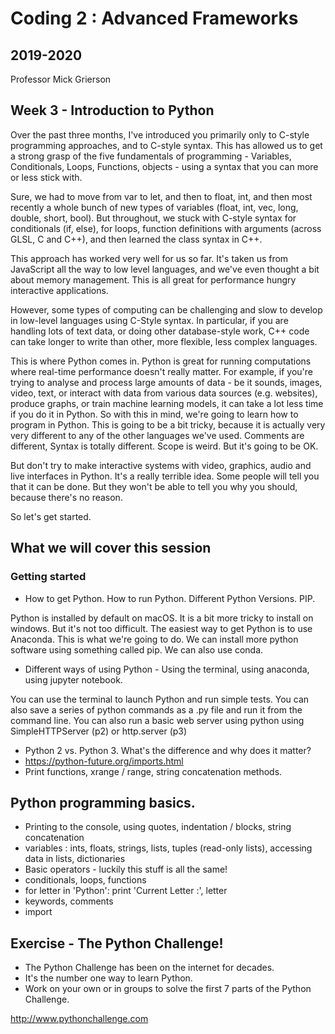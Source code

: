 # Coding 2 : Advanced Frameworks

## 2019-2020

Professor Mick Grierson

## Week 3 - Introduction to Python

Over the past three months, I've introduced you primarily only to C-style programming approaches, and to C-style syntax. This has allowed us to get a strong grasp of the five fundamentals of programming - Variables, Conditionals, Loops, Functions, objects - using a syntax that you can more or less stick with.

Sure, we had to move from var to let, and then to float, int, and then most recently a whole bunch of new types of variables (float, int, vec, long, double, short, bool). But throughout, we stuck with C-style syntax for conditionals (if, else), for loops, function definitions with arguments (across GLSL, C and C++), and then learned the class syntax in C++.

This approach has worked very well for us so far. It's taken us from JavaScript all the way to low level languages, and we've even thought a bit about memory management. This is all great for performance hungry interactive applications.

However, some types of computing can be challenging and slow to develop in low-level languages using C-Style syntax. In particular, if you are handling lots of text data, or doing other database-style work, C++ code can take longer to write than other, more flexible, less complex languages.

This is where Python comes in. Python is great for running computations where real-time performance doesn't really matter. For example, if you're trying to analyse and process large amounts of data - be it sounds, images, video, text, or interact with data from various data sources (e.g. websites), produce graphs, or train machine learning models, it can take a lot less time if you do it in Python. So with this in mind, we're going to learn how to program in Python. This is going to be a bit tricky, because it is actually very very different to any of the other languages we've used. Comments are different, Syntax is totally different. Scope is weird. But it's going to be OK.

But don't try to make interactive systems with video, graphics, audio and live interfaces in Python. It's a really terrible idea. Some people will tell you that it can be done. But they won't be able to tell you why you should, because there's no reason.

So let's get started.

## What we will cover this session

### Getting started
- How to get Python. How to run Python. Different Python Versions. PIP.

Python is installed by default on macOS. It is a bit more tricky to install on windows. But it's not too difficult. The easiest way to get Python is to use Anaconda. This is what we're going to do. We can install more python software using something called pip. We can also use conda.

- Different ways of using Python - Using the terminal, using anaconda, using jupyter notebook.

You can use the terminal to launch Python and run simple tests. You can also save a series of python commands as a .py file and run it from the command line. You can also run a basic web server using python using SimpleHTTPServer (p2) or http.server (p3)

- Python 2 vs. Python 3. What's the difference and why does it matter?
- https://python-future.org/imports.html
- Print functions, xrange / range, string concatenation methods.

## Python programming basics.
* Printing to the console, using quotes, indentation / blocks, string concatenation
* variables : ints, floats, strings, lists, tuples (read-only lists), accessing data in lists, dictionaries
* Basic operators - luckily this stuff is all the same!
* conditionals, loops, functions
* for letter in 'Python': print 'Current Letter :', letter
* keywords, comments
* import

## Exercise - The Python Challenge!

- The Python Challenge has been on the internet for decades.
- It's the number one way to learn Python.
- Work on your own or in groups to solve the first 7 parts of the Python Challenge.

http://www.pythonchallenge.com

